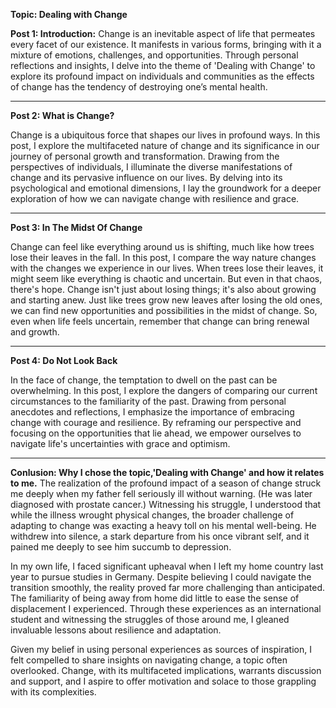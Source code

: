 **Topic: Dealing with Change**

**Post 1: Introduction:**
Change is an inevitable aspect of life that permeates every facet of our existence. It manifests in various forms, bringing with it a mixture of emotions, challenges, and opportunities. Through personal reflections and insights, I delve into the theme of 'Dealing with Change' to explore its profound impact on individuals and communities as the effects of change has the tendency of destroying one’s mental health. 

---
**Post 2: What is Change?**

Change is a ubiquitous force that shapes our lives in profound ways. In this post, I explore the multifaceted nature of change and its significance in our journey of personal growth and transformation. Drawing from the perspectives of individuals, I illuminate the diverse manifestations of change and its pervasive influence on our lives. By delving into its psychological and emotional dimensions, I lay the groundwork for a deeper exploration of how we can navigate change with resilience and grace.

---
**Post 3: In The Midst Of Change**

Change can feel like everything around us is shifting, much like how trees lose their leaves in the fall. In this post, I compare the way nature changes with the changes we experience in our lives. When trees lose their leaves, it might seem like everything is chaotic and uncertain. But even in that chaos, there's hope. Change isn't just about losing things; it's also about growing and starting anew. Just like trees grow new leaves after losing the old ones, we can find new opportunities and possibilities in the midst of change. So, even when life feels uncertain, remember that change can bring renewal and growth.

---
**Post 4: Do Not Look Back**

In the face of change, the temptation to dwell on the past can be overwhelming. In this post, I explore the dangers of comparing our current circumstances to the familiarity of the past. Drawing from personal anecdotes and reflections, I emphasize the importance of embracing change with courage and resilience. By reframing our perspective and focusing on the opportunities that lie ahead, we empower ourselves to navigate life's uncertainties with grace and optimism.

---
**Conlusion: Why I chose the topic,'Dealing with Change' and how it relates to me.**
The realization of the profound impact of a season of change struck me deeply when my father fell seriously ill without warning. (He was later diagnosed with prostate cancer.) Witnessing his struggle, I understood that while the illness wrought physical changes, the broader challenge of adapting to change was exacting a heavy toll on his mental well-being. He withdrew into silence, a stark departure from his once vibrant self, and it pained me deeply to see him succumb to depression.

In my own life, I faced significant upheaval when I left my home country last year to pursue studies in Germany. Despite believing I could navigate the transition smoothly, the reality proved far more challenging than anticipated. The familiarity of being away from home did little to ease the sense of displacement I experienced. Through these experiences as an international student and witnessing the struggles of those around me, I gleaned invaluable lessons about resilience and adaptation.

Given my belief in using personal experiences as sources of inspiration, I felt compelled to share insights on navigating change, a topic often overlooked. Change, with its multifaceted implications, warrants discussion and support, and I aspire to offer motivation and solace to those grappling with its complexities.





